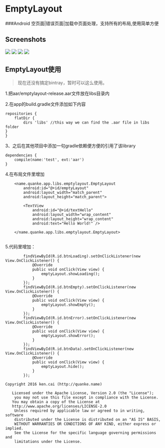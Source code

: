 # EmptyLayout

###Android 空页面|错误页面|加载中页面处理，支持所有的布局,使用简单方便

## Screenshots ##
![](/screenshots/data.png) ![](/screenshots/loading.png) ![](/screenshots/error.png) ![](/screenshots/empty.png)
## EmptyLayout使用 ##

> 现在还没有搞定bintray，暂时可以这么使用。

1.把aar/emptylayout-release.aar文件放在libs目录内

2.在app的build.gradle文件添加如下内容

```
repositories {
    flatDir {
        dirs 'libs' //this way we can find the .aar file in libs folder
}
}
```
3、之后在其他项目中添加一句gradle依赖便方便的引用了该library

```
dependencies {
    compile(name:'test', ext:'aar')
}
```

4.在布局文件里增加

```
	<name.quanke.app.libs.emptylayout.EmptyLayout
        android:id="@+id/emptyLayout"
        android:layout_width="match_parent"
        android:layout_height="match_parent">

        <TextView
            android:id="@+id/textHello"
            android:layout_width="wrap_content"
            android:layout_height="wrap_content"
            android:text="Hello World!" />

    </name.quanke.app.libs.emptylayout.EmptyLayout>
	
```

5.代码里增加：

```
		findViewById(R.id.btnLoading).setOnClickListener(new View.OnClickListener() {
            @Override
            public void onClick(View view) {
                emptyLayout.showLoading();
            }
        });
        findViewById(R.id.btnEmpty).setOnClickListener(new View.OnClickListener() {
            @Override
            public void onClick(View view) {
                emptyLayout.showEmpty();
            }
        });
        findViewById(R.id.btnError).setOnClickListener(new View.OnClickListener() {
            @Override
            public void onClick(View view) {
                emptyLayout.showError();
            }
        });
        findViewById(R.id.btnData).setOnClickListener(new View.OnClickListener() {
            @Override
            public void onClick(View view) {
                emptyLayout.hide();
            }
        });
```

```
Copyright 2016 ken.cai (http://quanke.name)
 
   Licensed under the Apache License, Version 2.0 (the "License");
 	you may not use this file except in compliance with the License.
   You may obtain a copy of the License at
   http://www.apache.org/licenses/LICENSE-2.0
	Unless required by applicable law or agreed to in writing, software
 	distributed under the License is distributed on an "AS IS" BASIS,
 	WITHOUT WARRANTIES OR CONDITIONS OF ANY KIND, either express or implied.
 	See the License for the specific language governing permissions and
 	limitations under the License.
```